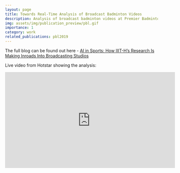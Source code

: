 ```yaml
---
layout: page
title: Towards Real-Time Analysis of Broadcast Badminton Videos
description: Analysis of broadcast badminton videos at Premier Badminton League (PBL) 2019.
img: assets/img/publication_preview/pbl.gif
importance: 1
category: work
related_publications: pbl2019
---
```


The full blog can be found out here - [AI in Sports: How IIIT-H’s Research Is Making Inroads Into Broadcasting Studios](https://blogs.iiit.ac.in/pbl/)

Live video from Hotstar showing the analysis:
<iframe width="560" height="315" src="https://www.youtube.com/embed/9ySjokzwE9I?si=YLAib1NlW-VvyDGV" title="YouTube video player" frameborder="0" allow="accelerometer; autoplay; clipboard-write; encrypted-media; gyroscope; picture-in-picture; web-share" allowfullscreen></iframe>